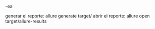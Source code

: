 -ea

generar el reporte: allure generate target/
abrir el reporte: allure open target/allure-results